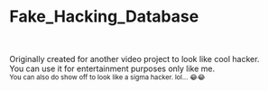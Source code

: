 <h1>Fake_Hacking_Database</h1><br>

Originally created for another video project to look like cool hacker.<br>
You can use it for entertainment purposes only like me.<br>
<sub>You can also do show off to look like a sigma hacker. lol... 😂😂<sub>
